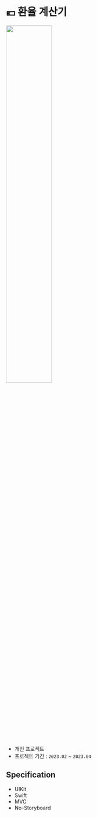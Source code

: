 # 💶 환율 계산기


<img src = "https://user-images.githubusercontent.com/83093525/230820741-898995de-16ca-4f6a-9dbb-c291e650d2d6.jpg" width="50%" height="50%">

- 개인 프로젝트
- 프로젝트 기간 : `2023.02` ~ `2023.04`

## Specification
- UIKit
- Swift
- MVC
- No-Storyboard

